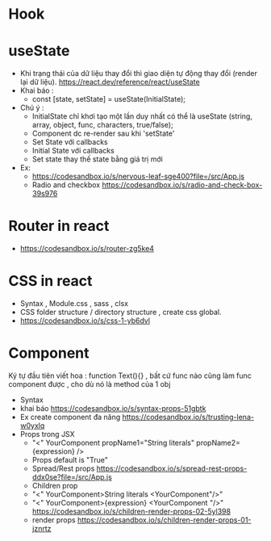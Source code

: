 # Hook
# useState
  - Khi trạng thái của dữ liệu thay đổi thì giao diện tự động thay đổi (render lại dữ liệu). https://react.dev/reference/react/useState
  - Khai báo :
    - const [state, setState] = useState(InitialState);
  - Chú ý : 
    - InitialState chỉ khơi tạo một lần duy nhất có thể là useState (string, array, object, func, characters, true/false);
    - Component dc re-render sau khi 'setState'
    - Set State với callbacks
    - Initial State với callbacks
    - Set state thay thế state bằng giá trị mới
  - Ex:
    - https://codesandbox.io/s/nervous-leaf-sge400?file=/src/App.js
    - Radio and checkbox https://codesandbox.io/s/radio-and-check-box-39s976
# Router in react 
  - https://codesandbox.io/s/router-zg5ke4
# CSS in react 
  - Syntax , Module.css , sass , clsx
  - CSS folder structure / directory structure , create css global.
  - https://codesandbox.io/s/css-1-yb6dvl
# Component
Ký tự đầu tiên viết hoa : function Text(){} , bất cứ func nào cũng làm func component được , cho dù nó là method của 1 obj

- Syntax
- khai báo https://codesandbox.io/s/syntax-props-51gbtk
- Ex create component đa năng  https://codesandbox.io/s/trusting-lena-w0yxlq
- Props trong JSX
  - "<" YourComponent
      propName1="String literals"
      propName2={expression} />
  - Props default is "True"
  - Spread/Rest props   https://codesandbox.io/s/spread-rest-props-ddx0se?file=/src/App.js
  - Children prop
  - "<" YourComponent>String literals <YourComponent"/>"
  - "<" YourComponent>{expression} <YourComponent "/>" https://codesandbox.io/s/children-render-props-02-5yl398
  - render props https://codesandbox.io/s/children-render-props-01-jznrtz

